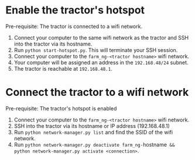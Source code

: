 # Enable the tractor's hotspot

Pre-requisite: The tractor is connected to a wifi network.

1. Connect your computer to the same wifi network as the tractor and SSH into the tractor via its hostname. 
2. Run `python start-hotspot.py`. This will terminate your SSH session. 
3. Connect your computer to the `farm_ng-<tractor hostname>` wifi network.
4. Your computer will be assigned an address in the `192.168.48/24` subnet.
5. The tractor is reachable at `192.168.48.1`.

# Connect the tractor to a wifi network

Pre-requisite: The tractor's hotspot is enabled

1. Connect your computer to the `farm_ng-<tractor hostname>` wifi network.
2. SSH into the tractor via its hostname or IP address (192.168.48.1)
3. Run `python network-manager.py list` and find the SSID of the wifi network.
4. Run `python network-manager.py deactivate farm_ng-`hostname` && python network-manager.py activate <connection>`.

